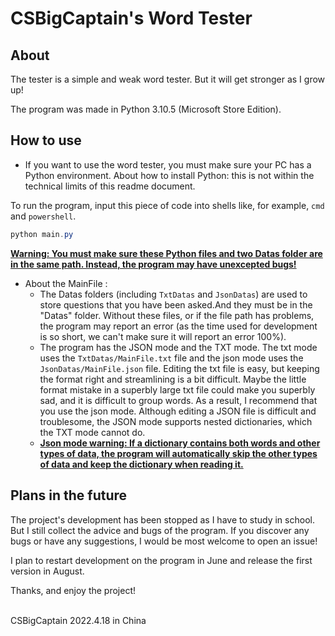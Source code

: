# CSBigCaptain's Word Tester

## About

The tester is a simple and weak word tester. But it will get stronger as I grow up!

The program was made in Python 3.10.5 (Microsoft Store Edition).

## How to use

- If you want to use the word tester, you must make sure your PC has a Python environment. About how to install Python: this is not within the technical limits of this readme document.

To run the program, input this piece of code into shells like, for example, `cmd` and `powershell`.
  ```powershell
  python main.py
  ```

**<u>Warning: You must make sure these Python files and two Datas folder are in the same path. Instead, the program may have unexcepted bugs!</u>**

- About the MainFile :
  - The Datas folders (including `TxtDatas` and `JsonDatas`) are used to store questions that you have been asked.And they must be in the "Datas" folder. Without these files, or if the file path has problems, the program may report an error (as the time used for development is so short, we can't make sure it will report an error 100%).
  - The program has the JSON mode and the TXT mode. The txt mode uses the `TxtDatas/MainFile.txt` file and the json mode uses the `JsonDatas/MainFile.json` file. Editing the txt file is easy, but keeping the format right and streamlining is a bit difficult. Maybe the little format mistake in a superbly large txt file could make you superbly sad, and it is difficult to group words. As a result, I recommend that you use the json mode. Although editing a JSON file is difficult and troublesome, the JSON mode supports nested dictionaries, which the TXT mode cannot do.
  - <u>**Json mode warning: If a dictionary contains both words and other types of data, the program will automatically skip the other types of data and keep the dictionary when reading it.**</u>

## Plans in the future

The project's development has been stopped as I have to study in school. But I still collect the advice and bugs of the program. If you discover any bugs or have any suggestions, I would be most welcome to open an issue!

I plan to restart development on the program in June and release the first version in August.

Thanks, and enjoy the project!

</br>
CSBigCaptain
2022.4.18 in China
